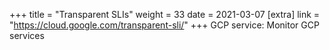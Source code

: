+++
title = "Transparent SLIs"
weight = 33
date = 2021-03-07
[extra]
link = "https://cloud.google.com/transparent-sli/"
+++
GCP service: Monitor GCP services

